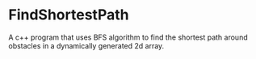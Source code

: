 # FindShortestPath
A c++ program that uses BFS algorithm to find the shortest path around obstacles in a dynamically generated 2d array.
